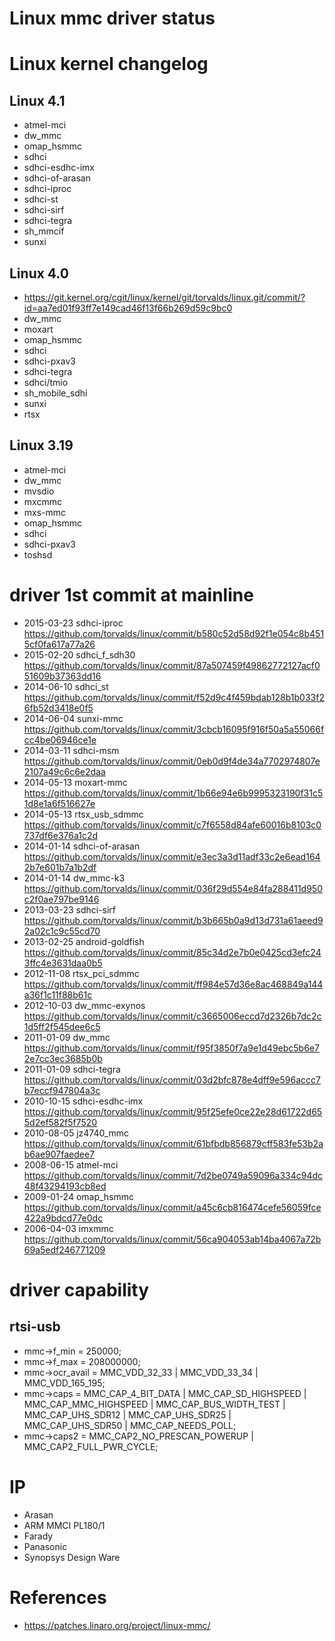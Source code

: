 # Linux mmc driver status

# Linux kernel changelog

## Linux 4.1
* atmel-mci
* dw_mmc
* omap_hsmmc
* sdhci
* sdhci-esdhc-imx
* sdhci-of-arasan
* sdhci-iproc
* sdhci-st
* sdhci-sirf
* sdhci-tegra
* sh_mmcif
* sunxi

## Linux 4.0
* https://git.kernel.org/cgit/linux/kernel/git/torvalds/linux.git/commit/?id=aa7ed01f93ff7e149cad46f13f66b269d59c9bc0
* dw_mmc
* moxart
* omap_hsmmc
* sdhci
* sdhci-pxav3
* sdhci-tegra
* sdhci/tmio
* sh_mobile_sdhi
* sunxi
* rtsx

## Linux 3.19
* atmel-mci
* dw_mmc
* mvsdio
* mxcmmc
* mxs-mmc
* omap_hsmmc
* sdhci
* sdhci-pxav3
* toshsd

# driver 1st commit at mainline 
* 2015-03-23 sdhci-iproc https://github.com/torvalds/linux/commit/b580c52d58d92f1e054c8b4515cf0fa617a77a26
* 2015-02-20 sdhci_f_sdh30 https://github.com/torvalds/linux/commit/87a507459f49862772127acf051609b37363dd16
* 2014-06-10 sdhci_st https://github.com/torvalds/linux/commit/f52d9c4f459bdab128b1b033f26fb52d3418e0f5
* 2014-06-04 sunxi-mmc https://github.com/torvalds/linux/commit/3cbcb16095f916f50a5a55066fcc4be06946ce1e
* 2014-03-11 sdhci-msm https://github.com/torvalds/linux/commit/0eb0d9f4de34a7702974807e2107a49c6c6e2daa
* 2014-05-13 moxart-mmc https://github.com/torvalds/linux/commit/1b66e94e6b9995323190f31c51d8e1a6f516627e
* 2014-05-13 rtsx_usb_sdmmc https://github.com/torvalds/linux/commit/c7f6558d84afe60016b8103c0737df6e376a1c2d
* 2014-01-14 sdhci-of-arasan https://github.com/torvalds/linux/commit/e3ec3a3d11adf33c2e6ead1642b7e601b7a1b2df
* 2014-01-14 dw_mmc-k3 https://github.com/torvalds/linux/commit/036f29d554e84fa288411d950c2f0ae797be9146
* 2013-03-23 sdhci-sirf https://github.com/torvalds/linux/commit/b3b665b0a9d13d731a61aeed92a02c1c9c55cd70
* 2013-02-25 android-goldfish https://github.com/torvalds/linux/commit/85c34d2e7b0e0425cd3efc243ffc4e3631daa0b5
* 2012-11-08 rtsx_pci_sdmmc https://github.com/torvalds/linux/commit/ff984e57d36e8ac468849a144a36f1c11f88b61c
* 2012-10-03 dw_mmc-exynos https://github.com/torvalds/linux/commit/c3665006eccd7d2326b7dc2c1d5ff2f545dee6c5
* 2011-01-09 dw_mmc https://github.com/torvalds/linux/commit/f95f3850f7a9e1d49ebc5b6e72e7cc3ec3685b0b
* 2011-01-09 sdhci-tegra https://github.com/torvalds/linux/commit/03d2bfc878e4dff9e596accc7b7eccf947804a3c
* 2010-10-15 sdhci-esdhc-imx https://github.com/torvalds/linux/commit/95f25efe0ce22e28d61722d655d2ef582f5f7520
* 2010-08-05 jz4740_mmc https://github.com/torvalds/linux/commit/61bfbdb856879cff583fe53b2ab6ae907faedee7
* 2008-06-15 atmel-mci https://github.com/torvalds/linux/commit/7d2be0749a59096a334c94dc48f43294193cb8ed
* 2009-01-24 omap_hsmmc https://github.com/torvalds/linux/commit/a45c6cb816474cefe56059fce422a9bdcd77e0dc
* 2006-04-03 imxmmc https://github.com/torvalds/linux/commit/56ca904053ab14ba4067a72b69a5edf246771209

# driver capability

## rtsi-usb
* mmc->f_min = 250000;
* mmc->f_max = 208000000;
* mmc->ocr_avail = MMC_VDD_32_33 | MMC_VDD_33_34 | MMC_VDD_165_195;
* mmc->caps = MMC_CAP_4_BIT_DATA | MMC_CAP_SD_HIGHSPEED | MMC_CAP_MMC_HIGHSPEED | MMC_CAP_BUS_WIDTH_TEST | MMC_CAP_UHS_SDR12 | MMC_CAP_UHS_SDR25 | MMC_CAP_UHS_SDR50 | MMC_CAP_NEEDS_POLL;
* mmc->caps2 = MMC_CAP2_NO_PRESCAN_POWERUP | MMC_CAP2_FULL_PWR_CYCLE;

# IP
* Arasan
* ARM MMCI PL180/1
* Farady
* Panasonic
* Synopsys Design Ware

# References
* https://patches.linaro.org/project/linux-mmc/
